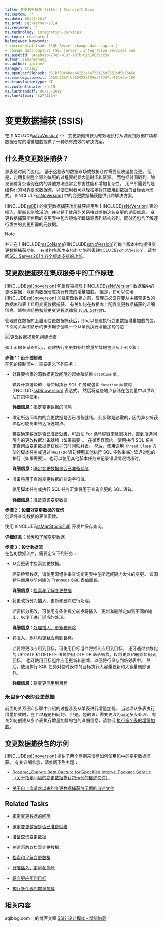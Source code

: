 ```yaml
---
title: 变更数据捕获 (SSIS) | Microsoft Docs
ms.custom: ''
ms.date: 05/24/2017
ms.prod: sql-server-2014
ms.reviewer: ''
ms.technology: integration-services
ms.topic: conceptual
helpviewer_keywords:
- incremental loads [SQL Server change data capture]
- change data capture [SQL Server], Integration Services and
ms.assetid: c4aaba1b-73e5-4187-a97b-61c10069cc5a
author: janinezhang
ms.author: janinez
manager: craigg
ms.openlocfilehash: 391bf9204beeb6222a6e736125e5630bd5b1565e
ms.sourcegitcommit: 3026c22b7fba19059a769ea5f367c4f51efaf286
ms.translationtype: MT
ms.contentlocale: zh-CN
ms.lasthandoff: 06/15/2019
ms.locfileid: "62771684"
---
```

# <a name="change-data-capture-ssis"></a>变更数据捕获 (SSIS)
  在 [!INCLUDE[ssNoVersion](../../../includes/ssnoversion-md.md)] 中，变更数据捕获为有效地执行从源表到数据市场和数据仓库的增量加载提供了一种颇有成效的解决方案。  
  
## <a name="what-is-change-data-capture"></a>什么是变更数据捕获？  
 源表随时间而变化。 基于这些表的数据市场或数据仓库需要反映这些变更。 但是，定期复制整个源的快照的过程要耗费大量时间和资源。 而包括时间戳列、触发器或复杂查询在内的其他方法通常会损害性能和增加复杂性。 用户所需要的是结构化的可靠更改数据流，以便使用者可以轻松地将其应用到数据的目标表示形式。 [!INCLUDE[ssNoVersion](../../../includes/ssnoversion-md.md)] 中的变更数据捕获提供此种解决方案。  
  
 [!INCLUDE[ssDE](../../includes/ssde-md.md)] 的变更数据捕获功能捕获应用到 [!INCLUDE[ssNoVersion](../../../includes/ssnoversion-md.md)] 表的插入、更新和删除活动，并以易于使用的关系格式提供这些变更的详细信息。 变更数据捕获所使用的变更表中包含镜像所跟踪源表列结构的列，同时还包含了解逐行发生的变更所需的元数据。  
  
> [!NOTE]
>  并非在 [!INCLUDE[msCoName](../../includes/msconame-md.md)][!INCLUDE[ssNoVersion](../../../includes/ssnoversion-md.md)]的每个版本中均提供变更数据捕获功能。 有关的各版本支持的功能列表[!INCLUDE[ssNoVersion](../../../includes/ssnoversion-md.md)]，请参阅[SQL Server 2014 各个版本支持的功能](../../getting-started/features-supported-by-the-editions-of-sql-server-2014.md)。  
  
## <a name="how-change-data-capture-works-in-integration-services"></a>变更数据捕获在集成服务中的工作原理  
 [!INCLUDE[ssISnoversion](../../../includes/ssisnoversion-md.md)] 包很容易捕获 [!INCLUDE[ssNoVersion](../../../includes/ssnoversion-md.md)] 数据库中的更改数据，以便向数据仓库执行有效的增量加载。 但是，在可以使用 [!INCLUDE[ssISnoversion](../../../includes/ssisnoversion-md.md)] 加载更改数据之前，管理员必须在要从中捕获更改的数据库和表上启用变更数据捕获。 有关如何在数据库上配置变更数据捕获的详细信息，请参阅[启用和禁用变更数据捕获 (SQL Server)](../../relational-databases/track-changes/enable-and-disable-change-data-capture-sql-server.md)。  
  
 管理员在数据库上启用变更数据捕获后，即可以创建执行变更数据增量加载的包。 下面的关系图显示的步骤用于创建一个从单表执行增量加载的包：  
  
 ![更改数据捕获包创建步骤](../media/cdc-package-creation.gif "Change Data Capture Package Creation Steps")  
  
 如上面的关系图所示，创建执行变更数据的增量加载的包涉及下列步骤：  
  
 **步骤 1：设计控制流**  
 在包的控制流中，需要定义下列任务：  
  
-   计算要检索的源数据更改间隔的起始和结束 `datetime` 值。  
  
     若要计算这些值，请使用执行 SQL 任务或包含 `datetime` 函数的 [!INCLUDE[ssISnoversion](../../../includes/ssisnoversion-md.md)] 表达式。 然后将这些端点存储在包变量中以供以后在包中使用。  
  
     **详细信息：**[指定变更数据的间隔](specify-an-interval-of-change-data.md)  
  
-   确定所选间隔内的变更数据是否已准备就绪。 此步骤是必需的，因为异步捕获进程可能尚未到达所选端点。  
  
     若要确定数据是否已准备就绪，可启动 For 循环容器来延迟执行，直到所选间隔内的更改数据准备就绪（如果需要）。 在循环容器内，使用执行 SQL 任务来查询由变更数据捕获维护的时间映射表。 然后，使用调用 `Thread.Sleep` 方法的脚本任务或通过 `WAITFOR` 语句使用其他执行 SQL 任务来临时延迟对包的执行（如果需要）。 也可以使用其他脚本任务来记录错误情况或超时。  
  
     **详细信息：**[确定变更数据是否已准备就绪](determine-whether-the-change-data-is-ready.md)  
  
-   准备将用于查询变更数据的查询字符串。  
  
     使用脚本任务或执行 SQL 任务汇集将用于查询变更的 SQL 语句。  
  
     **详细信息：**[准备查询变更数据](prepare-to-query-for-the-change-data.md)  
  
 **步骤 2：设置对变更数据的查询**  
 创建将查询数据的表值函数。  
  
 使用 [!INCLUDE[ssManStudioFull](../../includes/ssmanstudiofull-md.md)] 开发并保存查询。  
  
 **详细信息：**[检索和了解变更数据](retrieve-and-understand-the-change-data.md)  
  
 **步骤 3：设计数据流**  
 在包的数据流中，需要定义下列任务：  
  
-   从变更表中检索变更数据。  
  
     若要检索数据，请使用源组件来查询变更表中在所选间隔内发生的变更。 该源组件调用以前创建的 Transact-SQL 表值函数。  
  
     **详细信息：**[检索和了解变更数据](retrieve-and-understand-the-change-data.md)  
  
-   将更改拆分为插入、更新和删除进行处理。  
  
     若要拆分更改，可使用有条件拆分转换将插入、更新和删除定向到不同的输出，以便于进行适当的处理。  
  
     **详细信息：**[处理插入、更新和删除](process-inserts-updates-and-deletes.md)  
  
-   将插入、删除和更新应用到目标。  
  
     若要将更改应用到目标，可使用目标组件将插入应用到目标。 还可通过参数化的 UPDATE 和 DELETE 语句使用 OLE DB 命令转换，以将更新和删除应用到目标。 也可使用目标组件应用更新和删除，以便将行保存到临时表中。 然后，使用执行 SQL 任务对临时表中的目标执行大容量更新和大容量删除操作。  
  
     **详细信息：**[将变更应用到目标](apply-the-changes-to-the-destination.md)  
  
### <a name="change-data-from-multiple-tables"></a>来自多个表的变更数据  
 前面的关系图和步骤中介绍的过程涉及从单表进行增量加载。 当必须从多表执行增量加载时，整个过程是相同的。 但是，包的设计需要更改为满足多表处理。 有关如何创建从多个表执行增量加载的包的详细信息，请参阅 [执行多个表的增量加载](perform-an-incremental-load-of-multiple-tables.md)。  
  
## <a name="samples-of-change-data-capture-packages"></a>变更数据捕获包的示例  
 [!INCLUDE[ssISnoversion](../../../includes/ssisnoversion-md.md)] 提供了两个示例来演示如何使用包中的变更数据捕获。 有关详细信息，请参阅下列主题：  
  
-   [Readme_Change Data Capture for Specified Interval Package Sample（关于指定间隔的变更数据捕获包示例的自述文件）](https://go.microsoft.com/fwlink/?LinkId=133507)  
  
-   [关于自上次请求以来的变更数据捕获包示例的自述文件](https://go.microsoft.com/fwlink/?LinkId=133508)  
  
## <a name="related-tasks"></a>Related Tasks  
  
-   [指定变更数据的间隔](specify-an-interval-of-change-data.md)  
  
-   [确定变更数据是否已准备就绪](determine-whether-the-change-data-is-ready.md)  
  
-   [准备查询变更数据](prepare-to-query-for-the-change-data.md)  
  
-   [创建函数以检索变更数据](create-the-function-to-retrieve-the-change-data.md)  
  
-   [检索和了解变更数据](retrieve-and-understand-the-change-data.md)  
  
-   [处理插入、更新和删除](process-inserts-updates-and-deletes.md)  
  
-   [将变更应用到目标](apply-the-changes-to-the-destination.md)  
  
-   [执行多个表的增量加载](perform-an-incremental-load-of-multiple-tables.md)  
  
## <a name="related-content"></a>相关内容  
 sqlblog.com 上的博客文章 [SSIS 设计模式 - 增量加载](https://go.microsoft.com/fwlink/?LinkId=217679)  
  
  
